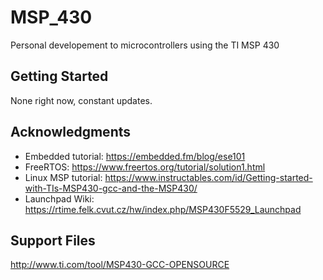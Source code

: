 # MSP_430

Personal developement to microcontrollers using the TI MSP 430

## Getting Started

None right now, constant updates.



## Acknowledgments

* Embedded tutorial: https://embedded.fm/blog/ese101 
* FreeRTOS: https://www.freertos.org/tutorial/solution1.html
* Linux MSP tutorial: https://www.instructables.com/id/Getting-started-with-TIs-MSP430-gcc-and-the-MSP430/
* Launchpad Wiki: https://rtime.felk.cvut.cz/hw/index.php/MSP430F5529_Launchpad

## Support Files
http://www.ti.com/tool/MSP430-GCC-OPENSOURCE
